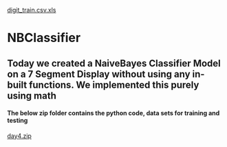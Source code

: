 [digit_train.csv.xls](https://github.com/sinister-001/NBClassifier/files/10185094/digit_train.csv.xls)
# NBClassifier

## Today we created a NaiveBayes Classifier Model on a 7 Segment Display without using any in-built functions. We implemented this purely using math

#### The below zip folder contains the python code, data sets for training and testing
[day4.zip](https://github.com/sinister-001/NBClassifier/files/10185102/day4.zip)
